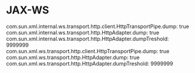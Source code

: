 # JAX-WS



com.sun.xml.internal.ws.transport.http.client.HttpTransportPipe.dump: true\
com.sun.xml.internal.ws.transport.http.HttpAdapter.dump: true\
com.sun.xml.internal.ws.transport.http.HttpAdapter.dumpTreshold: 9999999\
com.sun.xml.ws.transport.http.client.HttpTransportPipe.dump: true\
com.sun.xml.ws.transport.http.HttpAdapter.dump: true\
com.sun.xml.ws.transport.http.HttpAdapter.dumpTreshold: 9999999
